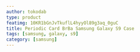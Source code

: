 ```yaml
---
author: tokodab
type: product
featimg: 10KR1bGnJvTkuflL4hyyOl89g3aq_0guC
title: Periodic Card BrBa Samsung Galaxy S9 Case
tags: [samsung, galaxy, s9]
category: [samsung]
---
```


